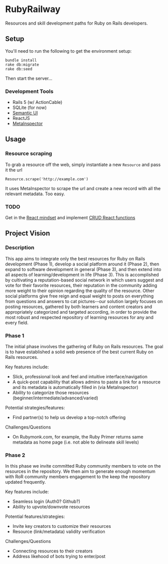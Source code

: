 # RubyRailway
Resources and skill development paths for Ruby on Rails developers.

## Setup
You'll need to run the following to get the environment setup:
```
bundle install
rake db:migrate
rake db:seed
```
Then start the server...

### Development Tools
* Rails 5 (w/ ActionCable)
* SQLite (for now)
* [Semantic UI](https://semantic-ui.com/)
* ReactJS
* [MetaInspector](https://github.com/jaimeiniesta/metainspector)

## Usage

### Resource scraping
To grab a resource off the web, simply instantiate a new `Resource` and pass it the url
```
Resource.scrape('http://example.com')
```
It uses MetaInspector to scrape the url and create a new record with all the relevant metadata. Too easy.

### TODO
Get in the [React mindset](https://reactjs.org/docs/thinking-in-react.html) and implement [CRUD React functions](https://github.com/applegrain/creact)


## Project Vision

### Description
This app aims to integrate only the best resources for Ruby on Rails development (Phase 1), develop a social platform around it (Phase 2), 
then expand to software development in general (Phase 3), and then extend into all aspects of learning/development in life (Phase 3). 
This is accomplished by cultivating a reputation-based social network in which users suggest and vote for their favorite resources, their reputation in the community adding more weight
to their opinion regarding the quality of the resource. Other social platforms give free reign and equal weight to posts on everything from questions and answers
to cat pictures--our solution largely focuses on posting resources, gathered by both learners and content creators and appropriately categorized
and targeted according, in order to provide the most robust and respected repository of learning resources for any and every field. 

### Phase 1
The initial phase involves the gathering of Ruby on Rails resources. The goal is to have established a solid web presence 
of the best current Ruby on Rails resources. 

Key features include:
* Slick, professional look and feel and intuitive interface/navigation
* A quick-post capability that allows admins to paste a link for a resource and its metadata is automatically filled in (via MetaInspector)
* Ability to categorize those resources (beginner/intermediate/advanced/varied)

Potential strategies/features:
* Find partner(s) to help us develop a top-notch offering

Challenges/Questions
* On Rubymonk.com, for example, the Ruby Primer returns same metadata as home page (i.e. not able to delineate skill levels)

### Phase 2
In this phase we invite committed Ruby community members to vote on the resources in the repository.
We then aim to generate enough momentum with RoR community members engagement to the keep the repository updated frequently.

Key features include:
* Seamless login (Auth0? Github?)
* Ability to upvote/downvote resources

Potential features/strategies:
* Invite key creators to customize their resources
* Resource (link/metadata) validity verification

Challenges/Questions
* Connecting resources to their creators
* Address likehood of bots trying to enter/post
